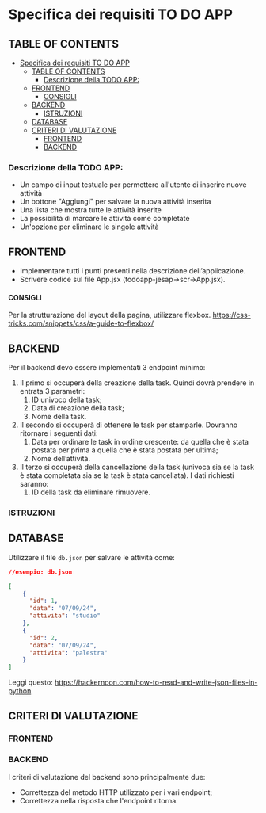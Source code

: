# Specifica dei requisiti TO DO APP

## TABLE OF CONTENTS
- [Specifica dei requisiti TO DO APP](#specifica-dei-requisiti-to-do-app)
  - [TABLE OF CONTENTS](#table-of-contents)
    - [Descrizione della TODO APP:](#descrizione-della-todo-app)
  - [FRONTEND](#frontend)
      - [CONSIGLI](#consigli)
  - [BACKEND](#backend)
    - [ISTRUZIONI](#istruzioni)
  - [DATABASE](#database)
  - [CRITERI DI VALUTAZIONE](#criteri-di-valutazione)
    - [FRONTEND](#frontend-1)
    - [BACKEND](#backend-1)

### Descrizione della TODO APP:

- Un campo di input testuale per permettere all'utente di inserire nuove attività
- Un bottone "Aggiungi" per salvare la nuova attività inserita
- Una lista che mostra tutte le attività inserite
- La possibilità di marcare le attività come completate
- Un'opzione per eliminare le singole attività

## FRONTEND

- Implementare tutti i punti presenti nella descrizione dell’applicazione.
- Scrivere codice sul file App.jsx (todoapp-jesap->scr->App.jsx).

#### CONSIGLI

Per la strutturazione del layout della pagina, utilizzare flexbox. https://css-tricks.com/snippets/css/a-guide-to-flexbox/

## BACKEND

Per il backend devo essere implementati 3 endpoint minimo:
1. Il primo si occuperà della creazione della task. Quindi dovrà prendere in entrata 3 parametri:
   1. ID univoco della task;
   2. Data di creazione della task;
   3.  Nome della task.
3. Il secondo si occuperà di ottenere le task per stamparle. Dovranno ritornare i seguenti dati:
   1. Data per ordinare le task in ordine crescente: da quella che è stata postata per prima a quella che è stata postata per ultima;
   2. Nome dell’attività.
5. Il terzo si occuperà della cancellazione della task (univoca sia se la task è stata completata sia se la task è stata cancellata). I dati richiesti saranno:
   1. ID della task da eliminare rimuovere.

### ISTRUZIONI

## DATABASE

Utilizzare il file `db.json` per salvare le attività come:

```json
//esempio: db.json

[
    {
      "id": 1,
      "data": "07/09/24",
      "attivita": "studio"
    },
    {
      "id": 2,
      "data": "07/09/24",
      "attivita": "palestra"
    }
]
```

Leggi questo: https://hackernoon.com/how-to-read-and-write-json-files-in-python

## CRITERI DI VALUTAZIONE

### FRONTEND

### BACKEND

I criteri di valutazione del backend sono principalmente due:
- Correttezza del metodo HTTP utilizzato per i vari endpoint;
- Correttezza nella risposta che l'endpoint ritorna.
